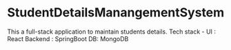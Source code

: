 # StudentDetailsManangementSystem
This a full-stack application to maintain students details. 
Tech stack - 
UI : React 
Backend : SpringBoot 
DB: MongoDB
